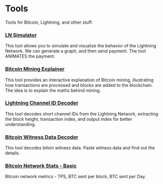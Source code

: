 # Tools
Tools for Bitcoin, Lightning, and other stuff.

### [LN Simulator](lnsimulator/lnsimulator.html)
This tool allows you to simulate and visualize the behavior of the Lightning Network. We can generate a graph, and then send payment. The tool ANIMATES the payment.

### [Bitcoin Mining Explainer](btcminingsimulator/index.html)
This tool provides an interactive explanation of Bitcoin mining, illustrating how transactions are processed and blocks are added to the blockchain. The idea is to explain the maths behind mining.

### [Lightning Channel ID Decoder](LNChannelIDDecoder/index.html)
This tool decodes short channel IDs from the Lightning Network, extracting the block height, transaction index, and output index for better understanding.

### [Bitcoin Witness Data Decoder](BitcoinWitnessDataDecoder/index.html)
This tool decodes bitoin witness data. Paste witness data and find out the details.

### [Bitcoin Network Stats - Basic](BitcoinBasicStats/index.html)
Bitcoin network metrics - TPS, BTC sent per block, BTC sent per Day.
